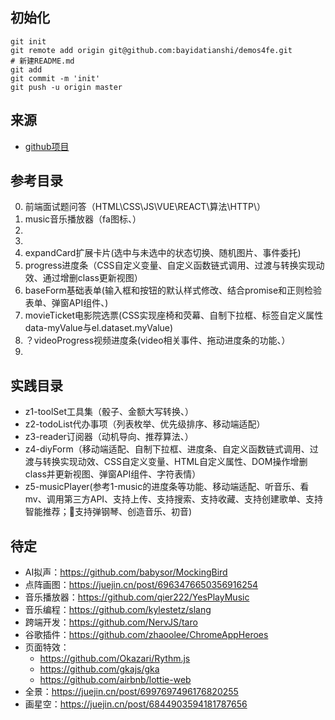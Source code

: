 ## 初始化

```
git init
git remote add origin git@github.com:bayidatianshi/demos4fe.git
# 新建README.md
git add
git commit -m 'init'
git push -u origin master
```

## 来源
- [github项目](https://github.com/eveningwater/my-web-projects/tree/master/js)

## 参考目录
0. 前端面试题问答（HTML\CSS\JS\VUE\REACT\算法\HTTP\）
1. music音乐播放器（fa图标、）
2. 
3. 
4. expandCard扩展卡片(选中与未选中的状态切换、随机图片、事件委托)
5. progress进度条（CSS自定义变量、自定义函数链式调用、过渡与转换实现动效、通过增删class更新视图）
6. baseForm基础表单(输入框和按钮的默认样式修改、结合promise和正则检验表单、弹窗API组件、)
7. movieTicket电影院选票(CSS实现座椅和荧幕、自制下拉框、标签自定义属性data-myValue与el.dataset.myValue)
8. ？videoProgress视频进度条(video相关事件、拖动进度条的功能、）
9. 

## 实践目录
- z1-toolSet工具集（骰子、金额大写转换、）
- z2-todoList代办事项（列表枚举、优先级排序、移动端适配）
- z3-reader订阅器（动机导向、推荐算法、）
- z4-diyForm（移动端适配、自制下拉框、进度条、自定义函数链式调用、过渡与转换实现动效、CSS自定义变量、HTML自定义属性、DOM操作增删class并更新视图、弹窗API组件、字符表情）
- z5-musicPlayer(参考1-music的进度条等功能、移动端适配、听音乐、看mv、调用第三方API、支持上传、支持搜索、支持收藏、支持创建歌单、支持智能推荐；支持弹钢琴、创造音乐、初音)

## 待定
- AI拟声：https://github.com/babysor/MockingBird
- 点阵画图：https://juejin.cn/post/6963476650356916254
- 音乐播放器：https://github.com/qier222/YesPlayMusic
- 音乐编程：https://github.com/kylestetz/slang
- 跨端开发：https://github.com/NervJS/taro
- 谷歌插件：https://github.com/zhaoolee/ChromeAppHeroes
- 页面特效：
  - https://github.com/Okazari/Rythm.js
  - https://github.com/gkajs/gka
  - https://github.com/airbnb/lottie-web
- 全景：https://juejin.cn/post/6997697496176820255
- 画星空：https://juejin.cn/post/6844903594181787656